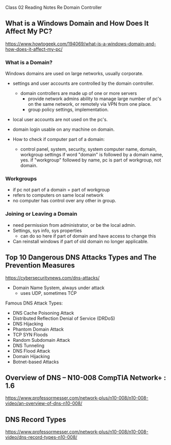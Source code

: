 Class 02
Reading Notes
Re Domain Controller



## What is a Windows Domain and How Does It Affect My PC?
https://www.howtogeek.com/194069/what-is-a-windows-domain-and-how-does-it-affect-my-pc/

### What is a Domain?

Windows domains are used on large networks, usually corporate. 
- settings and user accounts are controlled by the domain controller. 
	- domain controllers are made up of one or more servers
		- provide network admins ability to manage large number of pc's on the same network, or remotely via VPN from one place.  
		- group policy settings, implementation.

- local user accounts are not used on the pc's.
- domain login usable on any machine on domain. 

- How to check if computer part of a domain:
	- control panel, system, security, system
		computer name, domain, workgroup settings
		if word "domain" is followed by a domain name, yes. 
		if "workgroup" followed by name, pc is part of workgroup, not domain. 

### Workgroups 
- if pc not part of a domain = part of workgroup
- refers to computers on same local network
- no computer has control over any other in group.

### Joining or Leaving a Domain
- need permission from administrator, or be the local admin. 
- Settings, sys info, sys properties
	- can do so here if part of domain and have access to change this
- Can reinstall windows if part of old domain no longer applicable. 


## Top 10 Dangerous DNS Attacks Types and The Prevention Measures
https://cybersecuritynews.com/dns-attacks/

- Domain Name System, always under attack
	- uses UDP, sometimes TCP

Famous DNS Attack Types:
- DNS Cache Poisoning Attack
- Distributed Reflection Denial of Service (DRDoS)
- DNS Hijacking
- Phantom Domain Attack
- TCP SYN Floods
- Random Subdomain Attack
- DNS Tunneling
- DNS Flood Attack
- Domain Hijacking
- Botnet-based Attacks


## Overview of DNS – N10-008 CompTIA Network+ : 1.6
https://www.professormesser.com/network-plus/n10-008/n10-008-video/an-overview-of-dns-n10-008/



## DNS Record Types
https://www.professormesser.com/network-plus/n10-008/n10-008-video/dns-record-types-n10-008/
